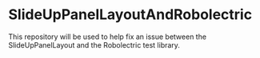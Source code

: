 SlideUpPanelLayoutAndRobolectric
================================

This repository will be used to help fix an issue between the SlideUpPanelLayout and the Robolectric test library.
